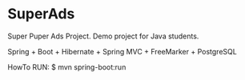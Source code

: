 SuperAds
========

Super Puper Ads Project.
Demo project for Java students.

Spring + Boot + Hibernate + Spring MVC + FreeMarker + PostgreSQL

HowTo RUN:
$ mvn spring-boot:run
